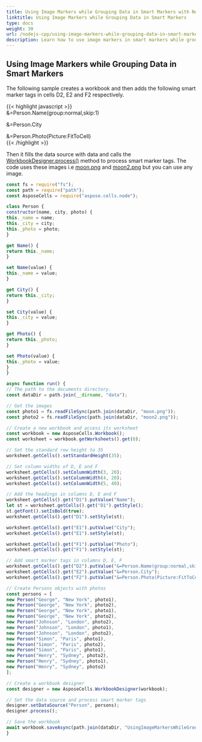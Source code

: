 ```yaml
---  
title: Using Image Markers while Grouping Data in Smart Markers with Node.js via C++  
linktitle: Using Image Markers while Grouping Data in Smart Markers  
type: docs  
weight: 30  
url: /nodejs-cpp/using-image-markers-while-grouping-data-in-smart-markers/  
description: Learn how to use image markers in smart markers while grouping data with Aspose.Cells for Node.js via C++.  
---  
```


## **Using Image Markers while Grouping Data in Smart Markers**  
The following sample creates a workbook and then adds the following smart marker tags in cells D2, E2 and F2 respectively.  

{{< highlight javascript >}}  
 &=Person.Name(group:normal,skip:1)  

&=Person.City  

&=Person.Photo(Picture:FitToCell)  
{{< /highlight >}}  

Then it fills the data source with data and calls the [WorkbookDesigner.process()](https://reference.aspose.com/cells/nodejs-cpp/workbookdesigner/#process) method to process smart marker tags. The code uses these images i.e [moon.png](5115492.png) and [moon2.png](5115491.png) but you can use any image.  

```javascript
const fs = require("fs");
const path = require("path");
const AsposeCells = require("aspose.cells.node");

class Person {
constructor(name, city, photo) {
this._name = name;
this._city = city;
this._photo = photo;
}

get Name() {
return this._name;
}

set Name(value) {
this._name = value;
}

get City() {
return this._city;
}

set City(value) {
this._city = value;
}

get Photo() {
return this._photo;
}

set Photo(value) {
this._photo = value;
}
}

async function run() {
// The path to the documents directory.
const dataDir = path.join(__dirname, "data");

// Get the images
const photo1 = fs.readFileSync(path.join(dataDir, "moon.png"));
const photo2 = fs.readFileSync(path.join(dataDir, "moon2.png"));

// Create a new workbook and access its worksheet
const workbook = new AsposeCells.Workbook();
const worksheet = workbook.getWorksheets().get(0);

// Set the standard row height to 35
worksheet.getCells().setStandardHeight(35);

// Set column widths of D, E and F
worksheet.getCells().setColumnWidth(3, 20);
worksheet.getCells().setColumnWidth(4, 20);
worksheet.getCells().setColumnWidth(5, 40);

// Add the headings in columns D, E and F
worksheet.getCells().get("D1").putValue("Name");
let st = worksheet.getCells().get("D1").getStyle();
st.getFont().setIsBold(true);
worksheet.getCells().get("D1").setStyle(st);

worksheet.getCells().get("E1").putValue("City");
worksheet.getCells().get("E1").setStyle(st);

worksheet.getCells().get("F1").putValue("Photo");
worksheet.getCells().get("F1").setStyle(st);

// Add smart marker tags in columns D, E, F
worksheet.getCells().get("D2").putValue("&=Person.Name(group:normal,skip:1)");
worksheet.getCells().get("E2").putValue("&=Person.City");
worksheet.getCells().get("F2").putValue("&=Person.Photo(Picture:FitToCell)");

// Create Persons objects with photos
const persons = [
new Person("George", "New York", photo1),
new Person("George", "New York", photo2),
new Person("George", "New York", photo1),
new Person("George", "New York", photo2),
new Person("Johnson", "London", photo2),
new Person("Johnson", "London", photo1),
new Person("Johnson", "London", photo2),
new Person("Simon", "Paris", photo1),
new Person("Simon", "Paris", photo2),
new Person("Simon", "Paris", photo1),
new Person("Henry", "Sydney", photo2),
new Person("Henry", "Sydney", photo1),
new Person("Henry", "Sydney", photo2)
];

// Create a workbook designer
const designer = new AsposeCells.WorkbookDesigner(workbook);

// Set the data source and process smart marker tags
designer.setDataSource("Person", persons);
designer.process();

// Save the workbook
await workbook.saveAsync(path.join(dataDir, "UsingImageMarkersWhileGroupingDataInSmartMarkers.xlsx"), AsposeCells.SaveFormat.Xlsx);
}
```  
  